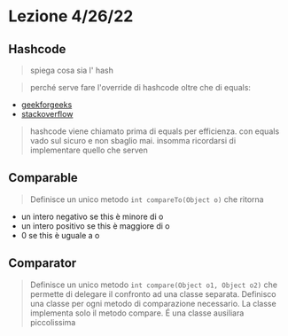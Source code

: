 # Lezione 4/26/22

## Hashcode
> spiega cosa sia l' hash

> perché serve fare l'override di hashcode oltre che di equals:

- [geekforgeeks](https://www.geeksforgeeks.org/override-equalsobject-hashcode-method/)
- [stackoverflow](https://stackoverflow.com/questions/2265503/why-do-i-need-to-override-the-equals-and-hashcode-methods-in-java)

> hashcode viene chiamato prima di equals per efficienza. con equals vado sul sicuro e non sbaglio mai. insomma ricordarsi di implementare quello che serven

## Comparable

> Definisce un unico metodo
`int compareTo(Object o)`
che ritorna
- un intero negativo se this è minore di o
- un intero positivo se this è maggiore di o
- 0 se this è uguale a o

## Comparator

> Definisce un unico metodo
`int compare(Object o1, Object o2)`
che permette di delegare il confronto ad una classe separata. Definisco una classe per ogni metodo di comparazione necessario. La classe implementa solo il metodo compare. É una classe ausiliara piccolissima